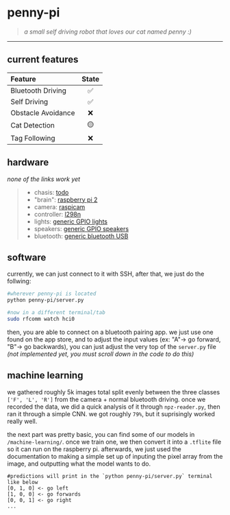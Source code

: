 # penny-pi

> *a small self driving robot that loves our cat named penny :)*

---

## current features

| Feature  | State |
| :--------------- | :-----: |
| Bluetooth Driving  | ✅  |
| Self Driving  | ✅  |
| Obstacle Avoidance  | ❌ |
| Cat Detection  | 🟡 |
| Tag Following  | ❌ |

## hardware

*none of the links work yet*

> * chasis: [todo](google.com)
> * "brain": [raspberry pi 2](google.com)
> * camera: [raspicam](google.com)
> * controller: [l298n](google.com)
> * lights: [generic GPIO lights](google.com)
> * speakers: [generic GPIO speakers](google.com)
> * bluetooth: [generic bluetooth USB](google.com)

## software

currently, we can just connect to it with SSH, after that, we just do the follwing:
```bash
#wherever penny-pi is located
python penny-pi/server.py

#now in a different terminal/tab
sudo rfcomm watch hci0
```
then, you are able to connect on a bluetooth pairing app. we just use one found on the app store, and to adjust the input values (ex: "A"-> go forward, "B"-> go backwards), you can just adjust the very top of the `server.py` file *(not implemented yet, you must scroll down in the code to do this)*

## machine learning

we gathered roughly 5k images total split evenly between the three classes `['F', 'L', 'R']` from the camera + normal bluetooth driving. once we recorded the data, we did a quick analysis of it through `npz-reader.py`, then ran it through a simple CNN. we got roughly `79%`, but it suprisingly worked really well.

the next part was pretty basic, you can find some of our models in `/machine-learning/`. once we train one, we then convert it into a `.tflite` file so it can run on the raspberry pi. afterwards, we just used the documentation to making a simple set up of inputing the pixel array from the image, and outputting what the model wants to do.

```
#predictions will print in the `python penny-pi/server.py` terminal like below
[0, 1, 0] <- go left
[1, 0, 0] <- go forwards
[0, 0, 1] <- go right
...
```
